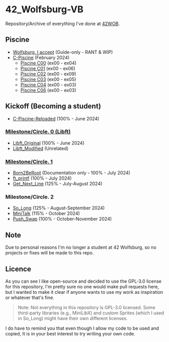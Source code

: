 # 42_Wolfsburg-VB

Repository/Archive of everything I've done at [42WOB](https://42wolfsburg.de/).

## Piscine

- [Wolfsburg, I accept](https://github.com/vbrabandt2005/42_Wolfsburg-VB/tree/main/42-Piscine_February2024/Piscine_00WolfsburgIAcceptThing) (Guide-only - RANT & WIP)
- [C-Piscine](https://github.com/vbrabandt2005/42_Wolfsburg-VB/tree/main/42-Piscine_February2024) (February 2024)
  - [Piscine C00](https://github.com/vbrabandt2005/42_Wolfsburg-VB/tree/main/42-Piscine_February2024/Piscine_C00) (ex00 - ex04)
  - [Piscine C01](https://github.com/vbrabandt2005/42_Wolfsburg-VB/tree/main/42-Piscine_February2024/Piscine_C01) (ex00 - ex06)
  - [Piscine C02](https://github.com/vbrabandt2005/42_Wolfsburg-VB/tree/main/42-Piscine_February2024/Piscine_C02) (ex00 - ex09)
  - [Piscine C03](https://github.com/vbrabandt2005/42_Wolfsburg-VB/tree/main/42-Piscine_February2024/Piscine_C03) (ex00 - ex05)
  - [Piscine C04](https://github.com/vbrabandt2005/42_Wolfsburg-VB/tree/main/42-Piscine_February2024/Piscine_C04) (ex00 - ex03)
  - [Piscine C06](https://github.com/vbrabandt2005/42_Wolfsburg-VB/tree/main/42-Piscine_February2024/Piscine_C06) (ex00 - ex03)

## Kickoff (Becoming a student)

- [C-Piscine-Reloaded](https://github.com/vbrabandt2005/42_Wolfsburg-VB/tree/main/42-Piscine-Reloaded_June2024) (100% - June 2024)

### [Milestone/Circle. 0 (Libft)](https://github.com/vbrabandt2005/42_Wolfsburg-VB/tree/main/Circle-00_June2024)

- [Libft_Original](https://github.com/vbrabandt2005/42_Wolfsburg-VB/tree/main/Circle-00_June2024/Libft_Original-2024) (100% - June 2024)
- [Libft_Modified](https://github.com/vbrabandt2005/42_Wolfsburg-VB/tree/main/Circle-00_June2024/Libft_Modified-2024) (Unrelated)

### [Milestone/Circle. 1](https://github.com/vbrabandt2005/42_Wolfsburg-VB/tree/main/Circle-01_July2024)

- [Born2BeRoot](https://github.com/vbrabandt2005/42_Wolfsburg-VB/tree/main/Circle-01_July2024/Born2BeRoot-2024) (Documentation only - 100% - July 2024)
- [ft_printf](https://github.com/vbrabandt2005/42_Wolfsburg-VB/tree/main/Circle-01_July2024/ft_printf-2024) (100% - July 2024)
- [Get_Next_Line](https://github.com/vbrabandt2005/42_Wolfsburg-VB/tree/main/Circle-01_July2024/Get_Next_Line-2024) (125% - July-August 2024)

### Milestone/Circle. 2

- [So_Long](https://github.com/vbrabandt2005/42_Wolfsburg-VB/tree/main/Circle-02_August2024/So_Long-August2024) (125% - August-September 2024)
- [MiniTalk](https://github.com/vbrabandt2005/42_Wolfsburg-VB/tree/main/Circle-02_August2024/MiniTalk-October2024) (115% - October 2024)
- [Push_Swap](https://github.com/vbrabandt2005/42_Wolfsburg-VB/tree/main/Circle-02_August2024/Push_Swap-October2024) (100% - October-November 2024)

## Note

Due to personal reasons I'm no longer a student at 42 Wolfsburg, so no projects or fixes will be made to this repo.

## Licence

As you can see I like open-source and decided to use the GPL-3.0 license for this repository, I'm pretty sure no one would make pull requests here, but I wanted to make it clear if anyone wants to use my work as inspiration or whatever that's fine.

> Note: Not everything in this repository is GPL-3.0 licensed. Some third-party libraries (e.g., MiniLibX) and custom Sprites (which I used in So_Long) might have their own different licenses.

I do have to remind you that even though I allow my code to be used and copied, It is in your best interest to try writing your own code.
